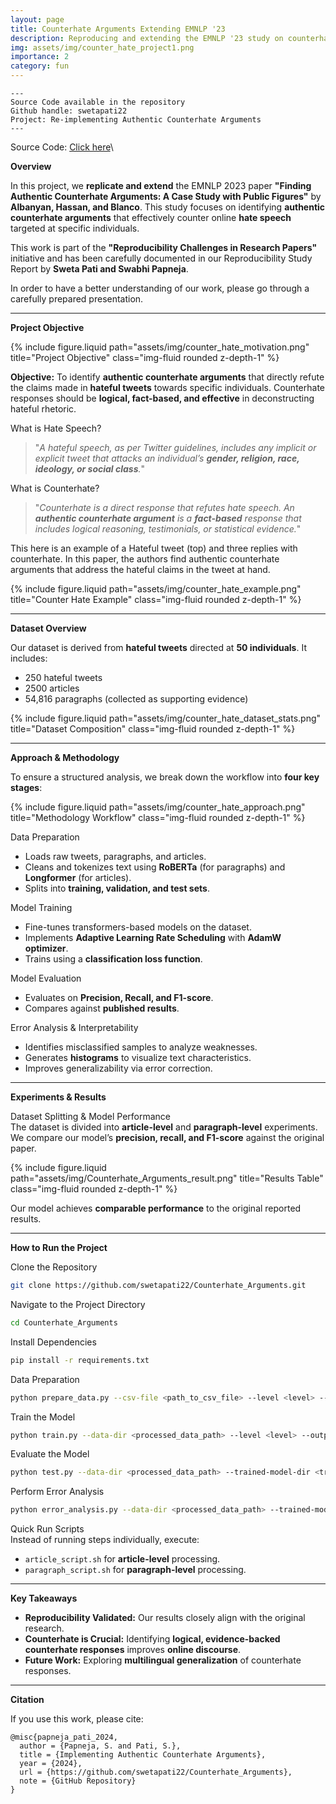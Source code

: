 ```yaml
---
layout: page
title: Counterhate Arguments Extending EMNLP '23
description: Reproducing and extending the EMNLP '23 study on counterhate arguments for online hate speech.
img: assets/img/counter_hate_project1.png
importance: 2
category: fun
---
```


    ---
    Source Code available in the repository
    Github handle: swetapati22
    Project: Re-implementing Authentic Counterhate Arguments    
    ---

Source Code: <a href="https://github.com/swetapati22/Counterhate_Arguments" target="_blank">Click here</a>\

**Overview**  

In this project, we **replicate and extend** the EMNLP 2023 paper **"Finding Authentic Counterhate Arguments: A Case Study with Public Figures"** by **Albanyan, Hassan, and Blanco**. This study focuses on identifying **authentic counterhate arguments** that effectively counter online **hate speech** targeted at specific individuals.

This work is part of the **"Reproducibility Challenges in Research Papers"** initiative and has been carefully documented in our Reproducibility Study Report by **Sweta Pati and Swabhi Papneja**.

In order to have a better understanding of our work, please go through a carefully prepared presentation.

---

**Project Objective**  

<div class="row justify-content-sm-center">
    <div class="col-sm mt-3 mt-md-0">
        {% include figure.liquid path="assets/img/counter_hate_motivation.png" title="Project Objective" class="img-fluid rounded z-depth-1" %}
    </div>
</div>

**Objective:** To identify **authentic counterhate arguments** that directly refute the claims made in **hateful tweets** towards specific individuals. Counterhate responses should be **logical, fact-based, and effective** in deconstructing hateful rhetoric.

What is Hate Speech?  
> "_A hateful speech, as per Twitter guidelines, includes any implicit or explicit tweet that attacks an individual’s **gender, religion, race, ideology, or social class**._"

What is Counterhate?  
> "_Counterhate is a direct response that refutes hate speech. An **authentic counterhate argument** is a **fact-based** response that includes logical reasoning, testimonials, or statistical evidence._"

This here is an example of a Hateful tweet (top) and three replies with counterhate. In this paper, the authors find authentic counterhate arguments that address the hateful claims in the tweet at hand.

<div class="row">
    <div class="col-sm mt-3 mt-md-0">
        {% include figure.liquid path="assets/img/counter_hate_example.png" title="Counter Hate Example" class="img-fluid rounded z-depth-1" %}
    </div>
</div>

---

**Dataset Overview**  

Our dataset is derived from **hateful tweets** directed at **50 individuals**. It includes:  
- 250 hateful tweets  
- 2500 articles  
- 54,816 paragraphs (collected as supporting evidence)  

<div class="row">
    <div class="col-sm mt-3 mt-md-0">
        {% include figure.liquid path="assets/img/counter_hate_dataset_stats.png" title="Dataset Composition" class="img-fluid rounded z-depth-1" %}
    </div>
</div>

---

**Approach & Methodology**  

To ensure a structured analysis, we break down the workflow into **four key stages**:

<div class="row justify-content-sm-center">
    <div class="col-sm mt-3 mt-md-0">
        {% include figure.liquid path="assets/img/counter_hate_approach.png" title="Methodology Workflow" class="img-fluid rounded z-depth-1" %}
    </div>
</div>

Data Preparation  
- Loads raw tweets, paragraphs, and articles.  
- Cleans and tokenizes text using **RoBERTa** (for paragraphs) and **Longformer** (for articles).  
- Splits into **training, validation, and test sets**.  

Model Training  
- Fine-tunes transformers-based models on the dataset.  
- Implements **Adaptive Learning Rate Scheduling** with **AdamW optimizer**.  
- Trains using a **classification loss function**.  

Model Evaluation  
- Evaluates on **Precision, Recall, and F1-score**.  
- Compares against **published results**.  

Error Analysis & Interpretability  
- Identifies misclassified samples to analyze weaknesses.  
- Generates **histograms** to visualize text characteristics.  
- Improves generalizability via error correction.  

---

**Experiments & Results**  

Dataset Splitting & Model Performance  
The dataset is divided into **article-level** and **paragraph-level** experiments. We compare our model’s **precision, recall, and F1-score** against the original paper.

<div class="row justify-content-sm-center">
    <div class="col-sm-8 mt-3 mt-md-0">
        {% include figure.liquid path="assets/img/Counterhate_Arguments_result.png" title="Results Table" class="img-fluid rounded z-depth-1" %}
    </div>
</div>

Our model achieves **comparable performance** to the original reported results.

---

**How to Run the Project**  

Clone the Repository  
```sh
git clone https://github.com/swetapati22/Counterhate_Arguments.git
```

Navigate to the Project Directory  
```sh
cd Counterhate_Arguments
```

Install Dependencies  
```sh
pip install -r requirements.txt
```

Data Preparation  
```sh
python prepare_data.py --csv-file <path_to_csv_file> --level <level> --output-dir <output_directory>
```

Train the Model  
```sh
python train.py --data-dir <processed_data_path> --level <level> --output-dir <output_path>
```

Evaluate the Model  
```sh
python test.py --data-dir <processed_data_path> --trained-model-dir <trained_model_path> --output-dir <output_path>
```

Perform Error Analysis  
```sh
python error_analysis.py --data-dir <processed_data_path> --trained-model-dir <trained_model_path> --output-dir <output_path>
```

Quick Run Scripts  
Instead of running steps individually, execute:  
- `article_script.sh` for **article-level** processing.  
- `paragraph_script.sh` for **paragraph-level** processing.  

---
**Key Takeaways**  

- **Reproducibility Validated:** Our results closely align with the original research.  
- **Counterhate is Crucial:** Identifying **logical, evidence-backed counterhate responses** improves **online discourse**.  
- **Future Work:** Exploring **multilingual generalization** of counterhate responses.  

---

**Citation**  

If you use this work, please cite:  
```
@misc{papneja_pati_2024,
  author = {Papneja, S. and Pati, S.},
  title = {Implementing Authentic Counterhate Arguments},
  year = {2024},
  url = {https://github.com/swetapati22/Counterhate_Arguments},
  note = {GitHub Repository}
}
```


